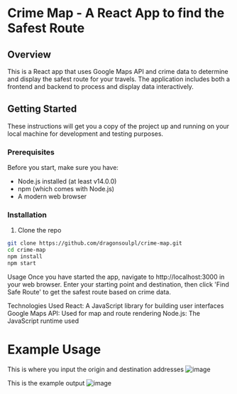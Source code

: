 # Crime Map - A React App to find the Safest Route

## Overview

This is a React app that uses Google Maps API and crime data to determine and display the safest route for your travels. The application includes both a frontend and backend to process and display data interactively.

## Getting Started

These instructions will get you a copy of the project up and running on your local machine for development and testing purposes.

### Prerequisites

Before you start, make sure you have:

- Node.js installed (at least v14.0.0)
- npm (which comes with Node.js)
- A modern web browser

### Installation

1. Clone the repo

```bash
git clone https://github.com/dragonsoulpl/crime-map.git
cd crime-map
npm install
npm start
```

Usage
Once you have started the app, navigate to http://localhost:3000 in your web browser. Enter your starting point and destination, then click 'Find Safe Route' to get the safest route based on crime data.

Technologies Used
React: A JavaScript library for building user interfaces
Google Maps API: Used for map and route rendering
Node.js: The JavaScript runtime used

# Example Usage
This is where you input the origin and destination addresses
![image](https://github.com/dragonsoulpl/crime-map/assets/91435678/8c7cddb1-e9a7-4881-b71f-bd55d9bf4229)

This is the example output
![image](https://github.com/dragonsoulpl/crime-map/assets/91435678/7ec2b230-8ba1-4382-8f1d-62c0da12c747)

